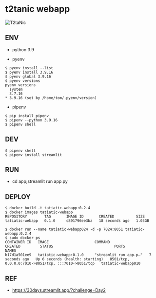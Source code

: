 # t2tanic webapp

![T2taNic](https://images.chosun.com/resizer/gE-go0I5-2QsuwlgUUavoU3SfiI=/616x0/smart/cloudfront-ap-northeast-1.images.arcpublishing.com/chosun/TPUMVAPDGDTDD2ST4RDJB56LVU.jpg)

## ENV
- python 3.9

- pyenv
```
$ pyenv install --list
$ pyenv install 3.9.16
$ pyenv global 3.9.16
$ pyenv versions
pyenv versions
  system
  3.7.16
* 3.9.16 (set by /home/tom/.pyenv/version)
```

- pipenv
```
$ pip install pipenv
$ pipenv --python 3.9.16
$ pipenv shell
```

## DEV
```
$ pipenv shell
$ pipenv install streamlit
```

## RUN
- cd app;streamlit run app.py

## DEPLOY
```
$ docker build -t tatiatic-webapp:0.2.4
$ docker images tatiatic-webapp
REPOSITORY        TAG       IMAGE ID       CREATED          SIZE
tatiatic-webapp   0.1.0     c891796ee3ba   18 seconds ago   1.05GB

$ docker run --name tatiatic-webapp024 -d -p 7024:8051 tatiatic-webapp:0.2.4
$ sudo docker ps
CONTAINER ID   IMAGE                     COMMAND                  CREATED         STATUS                            PORTS                                                 NAMES
b17d1a501ee9   tatiatic-webapp:0.1.0     "streamlit run app.p…"   7 seconds ago   Up 6 seconds (health: starting)   8501/tcp, 0.0.0.0:7010->8051/tcp, :::7010->8051/tcp   tatiatic-webapp010
```

## REF
- https://30days.streamlit.app/?challenge=Day2
